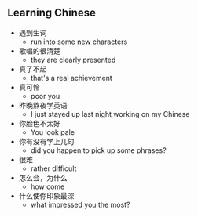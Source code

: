 ## Learning Chinese

* 遇到生词
  * run into some new characters
* 歌唱的很清楚
  * they are clearly presented
* 真了不起
  * that's a real achievement
* 真可怜
  * poor you
* 昨晚熬夜学英语
  * I just stayed up last night working on my Chinese
* 你脸色不太好
  * You look pale
* 你有没有学上几句
  * did you happen to pick up some phrases?
* 很难
  * rather difficult
* 怎么会，为什么
  * how come
* 什么使你印象最深
  * what impressed you the most?
